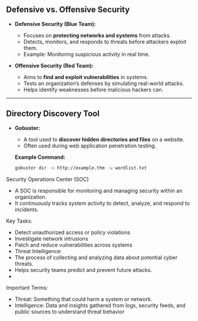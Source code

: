 ## Defensive vs. Offensive Security

- **Defensive Security (Blue Team):**
  - Focuses on **protecting networks and systems** from attacks.
  - Detects, monitors, and responds to threats before attackers exploit them.
  - Example: Monitoring suspicious activity in real time.

- **Offensive Security (Red Team):**
  - Aims to **find and exploit vulnerabilities** in systems.
  - Tests an organization’s defenses by simulating real-world attacks.
  - Helps identify weaknesses before malicious hackers can.

---

## Directory Discovery Tool

- **Gobuster:**
  - A tool used to **discover hidden directories and files** on a website.
  - Often used during web application penetration testing.
  
  **Example Command:**
  ```bash
  gobuster dir -u http://example.thm -w wordlist.txt

Security Operations Center (SOC)

- A SOC is responsible for monitoring and managing security within an organization.
- It continuously tracks system activity to detect, analyze, and respond to incidents.

Key Tasks:
- Detect unauthorized access or policy violations
- Investigate network intrusions
- Patch and reduce vulnerabilities across systems
- Threat Intelligence:
- The process of collecting and analyzing data about potential cyber threats.
- Helps security teams predict and prevent future attacks.
- 
Important Terms:
- Threat: Something that could harm a system or network.
- Intelligence: Data and insights gathered from logs, security feeds, and public sources to understand threat behavior
